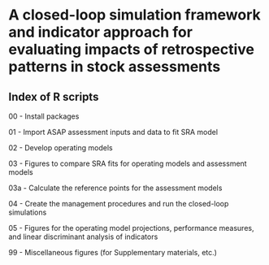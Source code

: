 # A closed-loop simulation framework and indicator approach for evaluating impacts of retrospective patterns in stock assessments

## Index of R scripts

00 - Install packages

01 - Import ASAP assessment inputs and data to fit SRA model

02 - Develop operating models 

03 - Figures to compare SRA fits for operating models and assessment models

03a - Calculate the reference points for the assessment models

04 - Create the management procedures and run the closed-loop simulations

05 - Figures for the operating model projections, performance measures, and linear discriminant analysis of indicators

99 - Miscellaneous figures (for Supplementary materials, etc.)
